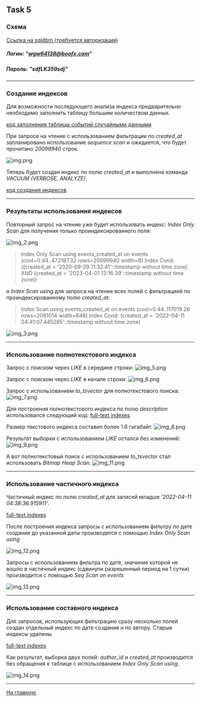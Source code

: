 ## Task 5

### Схема
[Ссылка на sqldbm (требуется авторизация)](https://app.sqldbm.com/MySQL/Edit/p195366/)
##### Логин: "wgw64138@boofx.com"
##### Пароль: "sdfLK359sdj"

---

### Создание индексов

Для возможности последующего анализа индекса предварительно необходимо заполнить таблицу большим количеством данных.

[код заполнения таблицы событий случайными данными](https://github.com/PanovAlexey/database_course/blob/main/docs/tasks/05/fill_event_table.sql)

При запросе на чтение с использованием фильтрации по _created_at_ запланировано использование _sequence scan_ и ожидается,
что будет прочитано _20099940_ строк.

![img.png](05/img.png)

Теперь будет создан индекс по полю _created_at_ и выполнена команда _VACUUM (VERBOSE, ANALYZE)_.

[код создания индексов](https://github.com/PanovAlexey/database_course/blob/main/docs/tasks/05/create_indexes.sql)

---

### Результаты использования индексов

Повторный запрос на чтение уже будет использовать индекс:
_Index Only Scan_ для получения только проиндексированного поля:

![img_2.png](05/img_2.png)

>Index Only Scan using events_created_at on events  (cost=0.44..472187.32 rows=20099940 width=8)
Index Cond: ((created_at > '2020-09-29 11:32:41'::timestamp without time zone) AND (created_at < '2023-04-01 13:16:39'::timestamp without time zone))

и _Index Scan using_ для запроса на чтение всех полей с фильтрацией по проиндексированному полю _created_at_:

>Index Scan using events_created_at on events  (cost=0.44..117019.26 rows=2081014 width=648)
Index Cond: (created_at = '2022-04-11 04:41:07.445285'::timestamp without time zone)

![img_3.png](05/img_3.png)


---

### Использование полнотекстового индекса

Запрос с поиском через _LIKE_ в середине строки:
![img_5.png](05/img_5.png)

Запрос с поиском через _LIKE_ в начале строки:
![img_6.png](05/img_6.png)

Запрос с использованием _to_tsvector_ для полнотекстового поиска:
![img_7.png](05/img_7.png)

Для построения полнотекстового индекса по полю _description_ использовался следующий код:
[full-text indexes](https://github.com/PanovAlexey/database_course/blob/main/docs/tasks/05/text_indexes.sql)

Размер текстового индекса составил более 1.6 гигабайт.
![img_8.png](05/img_8.png)

Результат выборки с использованием _LIKE_ остался без изменений:
![img_9.png](05/img_9.png)

А вот полнотекстовый поиск с использованием _to_tsvector_ стал использовать _Bitmap Heap Scan_.
![img_11.png](05/img_11.png)


---

### Использование частичного индекса

Частичный индекс по полю _created_at_ для записей младше _'2022-04-11 04:38:36.915911'_.

[full-text indexes](https://github.com/PanovAlexey/database_course/blob/main/docs/tasks/05/partial_index.sql)

После построения индекса запросы с использованием фильтру по дате создания до указанной даты производятся
с помощью _Index Only Scan using_

![img_12.png](05/img_12.png)

Запросы с использованием фильтра по дате, значение которой не вошло в частичный индекс (сдвинули разрешенный период на 1 сутки)
производится с помощью _Seq Scan on events_

![img_13.png](05/img_13.png)

---

### Использование составного индекса

Для запросов, использующих фильтрацию сразу несколько полей создан отдельный индекс по дате создания и по автору. 
Старые индексы удалены.

[full-text indexes](https://github.com/PanovAlexey/database_course/blob/main/docs/tasks/05/multicolumn_indexes.sql)
 
Как результат, выборка двух полей: _author_id_ и _created_at_ производится без обращения к таблице
с использованием _Index Only Scan using_.

![img_14.png](05/img_14.png)

---


[На главную](https://github.com/PanovAlexey/database_course/blob/main/README.md)